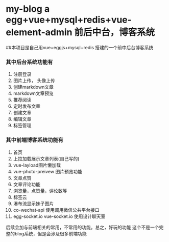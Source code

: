 # my-blog a egg+vue+mysql+redis+vue-element-admin 前后中台，博客系统

##本项目是自己用vue+eggjs+mysql+redis 搭建的一个前中后台博客系统
### 其中后台系统功能有

1. 注册登录
2. 图片上传， 头像上传
3. 创建markdown文章
4. markdown文章预览
5. 推荐阅读
6. 定时发布文章
7. 创建文章
8. 编辑文章
9. 标签管理


### 其中前端博客系统功能有
1. 首页
2. 上拉加载展示文章列表(自己写的)
3. vue-layload图片懒加载
4. vue-photo-preivew 图片预览功能
5. 文章点赞
6. 文章评论功能
7. 浏览量，点赞量，评论数等
8. 标签云
9. 瀑布流显示妹子图片
10. co-wechat-api 使用调用微信公共平台接口
11. egg-socket.io vue-socket.io 使用设计聊天室

后续会加与前端相关的常用，不常用的功能。总之，好玩的功能
这个不是一个完整的blog系统，但是会涉及很多前端功能


